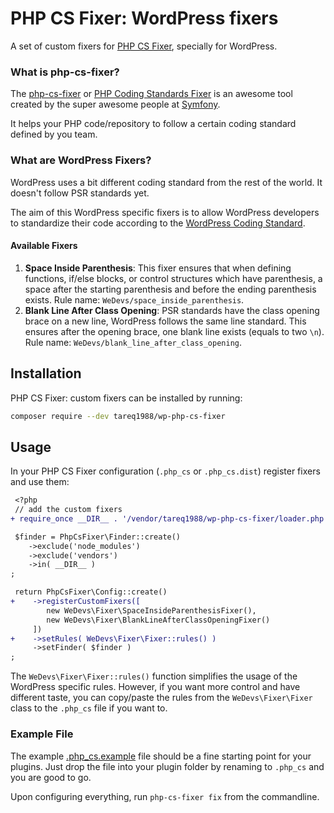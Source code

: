 # PHP CS Fixer: WordPress fixers

A set of custom fixers for [PHP CS Fixer](https://github.com/FriendsOfPHP/PHP-CS-Fixer), specially for WordPress.

### What is php-cs-fixer?

The [php-cs-fixer](https://github.com/FriendsOfPHP/PHP-CS-Fixer) or [PHP Coding Standards Fixer](https://cs.symfony.com/) is an awesome tool created by the super awesome people at [Symfony](https://symfony.com/).

It helps your PHP code/repository to follow a certain coding standard defined by you team.

### What are WordPress Fixers?

WordPress uses a bit different coding standard from the rest of the world. It doesn't follow PSR standards yet.

The aim of this WordPress specific fixers is to allow WordPress developers to standardize their code according to the [WordPress Coding Standard](https://make.wordpress.org/core/handbook/best-practices/coding-standards/php/).

#### Available Fixers

1. **Space Inside Parenthesis**: This fixer ensures that when defining functions, if/else blocks, or control structures which have parenthesis, a space after the starting parenthesis and before the ending parenthesis exists. Rule name: `WeDevs/space_inside_parenthesis`.
2. **Blank Line After Class Opening**: PSR standards have the class opening brace on a new line, WordPress follows the same line standard. This ensures after the opening brace, one blank line exists (equals to two `\n`). Rule name: `WeDevs/blank_line_after_class_opening`.

## Installation
PHP CS Fixer: custom fixers can be installed by running:

```bash
composer require --dev tareq1988/wp-php-cs-fixer
```

## Usage
In your PHP CS Fixer configuration (`.php_cs` or `.php_cs.dist`) register fixers and use them:

```diff
 <?php
 // add the custom fixers
+ require_once __DIR__ . '/vendor/tareq1988/wp-php-cs-fixer/loader.php';

 $finder = PhpCsFixer\Finder::create()
    ->exclude('node_modules')
    ->exclude('vendors')
    ->in( __DIR__ )
;

 return PhpCsFixer\Config::create()
+    ->registerCustomFixers([
        new WeDevs\Fixer\SpaceInsideParenthesisFixer(),
        new WeDevs\Fixer\BlankLineAfterClassOpeningFixer()
     ])
+    ->setRules( WeDevs\Fixer\Fixer::rules() )
     ->setFinder( $finder )
;
```

The `WeDevs\Fixer\Fixer::rules()` function simplifies the usage of the WordPress specific rules. However, if you want more control and have different taste, you can copy/paste the rules from the `WeDevs\Fixer\Fixer` class to the `.php_cs` file if you want to.

### Example File

The example [.php_cs.example](https://github.com/tareq1988/wp-php-cs-fixer/blob/master/.php_cs.example) file should be a fine starting point for your plugins. Just drop the file into your plugin folder by renaming to `.php_cs` and you are good to go.

Upon configuring everything, run `php-cs-fixer fix` from the commandline.
